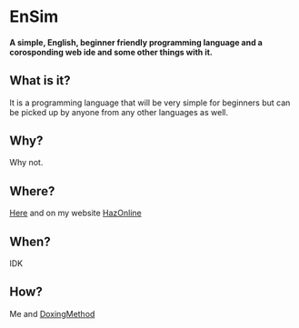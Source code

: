 # EnSim
#### A simple, English, beginner friendly programming language and a corosponding web ide and some other things with it.
## What is it?
It is a programming language that will be very simple for beginners but can be picked up by anyone from any other languages as well.
## Why?
Why not.
## Where?
<a href="https://haz001.github.io/EnSim/">Here</a> and on my website <a href="http://hazonline.co.uk">HazOnline</a>
## When?
IDK
## How?
<a>Me</a> and <a href="https://github.com/DoxingMethod">DoxingMethod</a>
